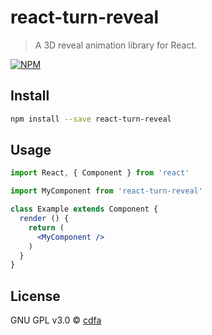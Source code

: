# react-turn-reveal

> A 3D reveal animation library for React.

[![NPM](https://img.shields.io/npm/v/react-turn-reveal.svg)](https://www.npmjs.com/package/react-turn-reveal)

## Install

```bash
npm install --save react-turn-reveal
```

## Usage

```jsx
import React, { Component } from 'react'

import MyComponent from 'react-turn-reveal'

class Example extends Component {
  render () {
    return (
      <MyComponent />
    )
  }
}
```

## License

GNU GPL v3.0 © [cdfa](https://github.com/cdfa)
